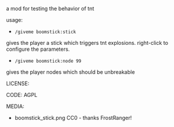 a mod for testing the behavior of tnt

usage:
* `/giveme boomstick:stick`

gives the player a stick which triggers tnt explosions. right-click to configure the parameters.

* `/giveme boomstick:node 99`

gives the player nodes which should be unbreakable

LICENSE:

CODE: AGPL

MEDIA:
* boomstick_stick.png CC0 - thanks FrostRanger!
